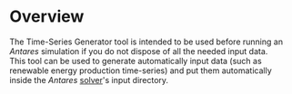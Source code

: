 # Overview

The Time-Series Generator tool is intended to be used before running an *Antares* simulation if you 
do not dispose of all the needed input data.  
This tool can be used to generate automatically input data (such as renewable energy production time-series) 
and put them automatically inside the *Antares* [solver](../solver/02-inputs.md)'s input directory.
